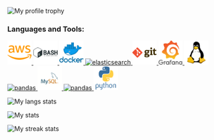 ![My profile trophy](https://github-profile-trophy.vercel.app/?username=yxliaoyx&column=-1)

### Languages and Tools:

<a href="https://aws.amazon.com" target="_blank" rel="noreferrer"> <img src="https://raw.githubusercontent.com/devicons/devicon/master/icons/amazonwebservices/amazonwebservices-plain-wordmark.svg" alt="aws" width="55" height="55"/> </a>
<a href="https://www.gnu.org/software/bash/" target="_blank" rel="noreferrer"> <img src="https://raw.githubusercontent.com/github/explore/80688e429a7d4ef2fca1e82350fe8e3517d3494d/topics/bash/bash.png" alt="bash" width="55" height="55"/> </a>
<a href="https://www.docker.com/" target="_blank" rel="noreferrer"> <img src="https://raw.githubusercontent.com/github/explore/fbceb94436312b6dacde68d122a5b9c7d11f9524/topics/docker/docker.png" alt="docker" width="55" height="55"/> </a>
<a href="https://www.elastic.co" target="_blank" rel="noreferrer"> <img src="https://www.vectorlogo.zone/logos/elastic/elastic-icon.svg" alt="elasticsearch" width="55" height="55"/> </a>
<a href="https://git-scm.com/" target="_blank" rel="noreferrer"> <img src="https://raw.githubusercontent.com/github/explore/fbceb94436312b6dacde68d122a5b9c7d11f9524/topics/git/git.png" alt="git" width="55" height="55"/> </a>
<a href="https://grafana.com" target="_blank" rel="noreferrer"> <img src="https://raw.githubusercontent.com/devicons/devicon/master/icons/grafana/grafana-original-wordmark.svg" alt="grafana" width="55" height="55"/> </a>
<a href="https://www.linux.org/" target="_blank" rel="noreferrer"> <img src="https://raw.githubusercontent.com/github/explore/fbceb94436312b6dacde68d122a5b9c7d11f9524/topics/linux/linux.png" alt="linux" width="55" height="55"/> </a>
<a href="https://mariadb.org/" target="_blank" rel="noreferrer">
  <picture>
    <source media="(prefers-color-scheme: dark)" srcset="https://mariadb.com/wp-content/uploads/2019/11/mariadb-logo-vertical_white.svg">
    <source media="(prefers-color-scheme: light)" srcset="https://mariadb.com/wp-content/uploads/2019/11/vertical-logo_black.svg">
    <img src="https://mariadb.com/wp-content/uploads/2019/11/mariadb-logo-vertical_blue.svg" alt="pandas" width="55" height="55">
  </picture>
</a>
<a href="https://www.mysql.com/" target="_blank" rel="noreferrer"> <img src="https://raw.githubusercontent.com/github/explore/80688e429a7d4ef2fca1e82350fe8e3517d3494d/topics/mysql/mysql.png" alt="mysql" width="55" height="55"/> </a>
<a href="https://pandas.pydata.org/" target="_blank" rel="noreferrer">
  <picture>
    <source media="(prefers-color-scheme: dark)" srcset="https://pandas.pydata.org/static/img/pandas_secondary_white.svg">
    <source media="(prefers-color-scheme: light)" srcset="https://pandas.pydata.org/static/img/pandas_secondary.svg">
    <img src="https://pandas.pydata.org/static/img/pandas_secondary.svg" alt="pandas" width="55" height="55">
  </picture>
</a>
<a href="https://www.python.org" target="_blank" rel="noreferrer"> <img src="https://raw.githubusercontent.com/devicons/devicon/master/icons/python/python-original-wordmark.svg" alt="python" width="55" height="55"/> </a>

![My langs stats](https://github-readme-stats.vercel.app/api/top-langs?username=yxliaoyx&langs_count=20&exclude_repo=Reinforcement-learning-with-virtual-simulation)

![My stats](https://github-readme-stats.vercel.app/api?username=yxliaoyx&show=reviews,discussions_started,discussions_answered,prs_merged,prs_merged_percentage&show_icons=true)

![My streak stats](https://streak-stats.demolab.com/?user=yxliaoyx&mode=weekly)
